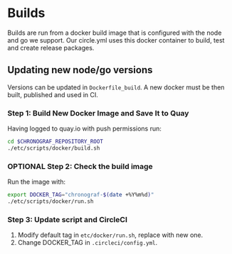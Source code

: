 # Builds

Builds are run from a docker build image that is configured with the node and go we support.
Our circle.yml uses this docker container to build, test and create release packages.

## Updating new node/go versions

Versions can be updated in `Dockerfile_build`. A new docker must be then built, published and used in CI.

### Step 1: Build New Docker Image and Save It to Quay

Having logged to quay.io with push permissions run:

```sh
cd $CHRONOGRAF_REPOSITORY_ROOT
./etc/scripts/docker/build.sh
```

### OPTIONAL Step 2: Check the build image

Run the image with:

```sh
export DOCKER_TAG="chronograf-$(date +%Y%m%d)"
./etc/scripts/docker/run.sh
```

### Step 3: Update script and CircleCI

1. Modify default tag in `etc/docker/run.sh`, replace with new one.
2. Change DOCKER_TAG in `.circleci/config.yml`.
